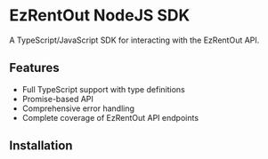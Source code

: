 # EzRentOut NodeJS SDK

A TypeScript/JavaScript SDK for interacting with the EzRentOut API.

## Features

- Full TypeScript support with type definitions
- Promise-based API
- Comprehensive error handling
- Complete coverage of EzRentOut API endpoints

## Installation
